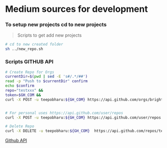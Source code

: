 # Medium sources for development

### To setup new projects cd to new projects

> Scripts to get add new projects
```sh
# cd to new created folder
sh ../new_repo.sh
```

### Scripts GITHUB API

```sh
# Create Repo for Orgs
currentDir=$(pwd | sed -E 's#/.*/##')
read -p "Push to $currentDir" confirm
echo $confirm
repo="testxxx" &&
token=$GH_COM &&
curl -X POST -u teepobharu:${GH_COM} https://api.github.com/orgs/brightdays/repos -d '{"name":"'"$repo"'"}'


# For personal uses https://api.github.com/user/repos
curl -X POST -u teepobharu:${GH_COM} https://api.github.com/user/repos -d '{"name":"'"$repo"'"}'

# Delete Repo
curl -X DELETE -u teepobharu:${GH_COM}  https://api.github.com/repos/teepobharu/<reponame>

``` 

[Github API](https://docs.github.com/en/rest/reference/repos#create-a-repository-for-the-authenticated-user)